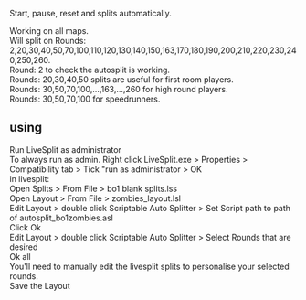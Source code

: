 Start, pause, reset and splits automatically.<br>

Working on all maps.<br>
Will split on Rounds: 2,20,30,40,50,70,100,110,120,130,140,150,163,170,180,190,200,210,220,230,240,250,260.<br>
Round: 2 to check the autosplit is working.<br>
Rounds: 20,30,40,50 splits are useful for first room players.<br>
Rounds: 30,50,70,100,...,163,...,260 for high round players.<br>
Rounds: 30,50,70,100 for speedrunners.<br>

## using
Run LiveSplit as administrator<br>
To always run as admin. Right click LiveSplit.exe > Properties > Compatibility tab > Tick "run as administrator > OK <br>
in livesplit:<br>
Open Splits > From File > bo1 blank splits.lss<br>
Open Layout > From File > zombies_layout.lsl<br>
Edit Layout > double click Scriptable Auto Splitter > Set Script path to path of autosplit_bo1zombies.asl<br>
Click Ok<br>
Edit Layout > double click Scriptable Auto Splitter > Select Rounds that are desired<br>
Ok all<br>
You'll need to manually edit the livesplit splits to personalise your selected rounds.<br>
Save the Layout<br>
